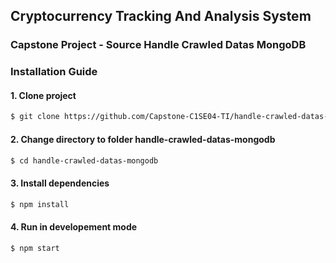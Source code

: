 ## Cryptocurrency Tracking And Analysis System

### Capstone Project - Source Handle Crawled Datas MongoDB

### Installation Guide

#### 1. Clone project

```bash
$ git clone https://github.com/Capstone-C1SE04-TI/handle-crawled-datas-mongodb.git
```

#### 2. Change directory to folder handle-crawled-datas-mongodb

```bash
$ cd handle-crawled-datas-mongodb
```

#### 3. Install dependencies

```bash
$ npm install
```

#### 4. Run in developement mode

```bash
$ npm start
```
